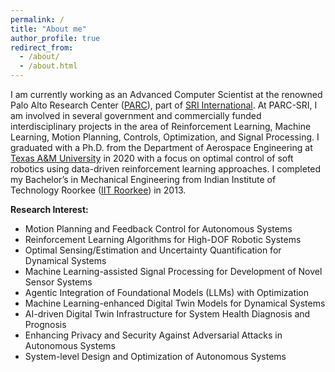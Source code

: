 ```yaml
---
permalink: /
title: "About me"
author_profile: true
redirect_from: 
  - /about/
  - /about.html
---
```


I am currently working as an Advanced Computer Scientist at the renowned Palo Alto Research Center ([PARC](https://www.parc.com/)), part of [SRI International](https://www.sri.com/). At PARC-SRI, I am involved in several government and commercially funded interdisciplinary projects in the area of Reinforcement Learning, Machine Learning, Motion Planning, Controls, Optimization, and Signal Processing. I graduated with a Ph.D. from the Department of Aerospace Engineering at [Texas A&M University](https://engineering.tamu.edu/aerospace) in 2020 with a focus on optimal control of soft robotics using data-driven reinforcement learning approaches. I completed my Bachelor’s in Mechanical Engineering from Indian Institute of Technology Roorkee ([IIT Roorkee](https://www.iitr.ac.in/)) in 2013.

**Research Interest:**
* Motion Planning and Feedback Control for Autonomous Systems
* Reinforcement Learning Algorithms for High-DOF Robotic Systems
* Optimal Sensing/Estimation and Uncertainty Quantification for Dynamical Systems
* Machine Learning-assisted Signal Processing for Development of Novel Sensor Systems
* Agentic Integration of Foundational Models (LLMs) with Optimization
* Machine Learning-enhanced Digital Twin Models for Dynamical Systems
* AI-driven Digital Twin Infrastructure for System Health Diagnosis and Prognosis
* Enhancing Privacy and Security Against Adversarial Attacks in Autonomous Systems
* System-level Design and Optimization of Autonomous Systems




<!-- Relevant Research Project Leadership -->

<!-- One line details  -->

<!-- Proposals and Concept Papers -->